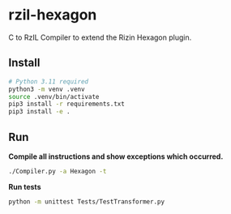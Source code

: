 <!--
SPDX-FileCopyrightText: 2023 Rot127

SPDX-License-Identifier: LGPL-3.0-only
-->

# rzil-hexagon

C to RzIL Compiler to extend the Rizin Hexagon plugin.

## Install

```bash
# Python 3.11 required
python3 -m venv .venv
source .venv/bin/activate
pip3 install -r requirements.txt
pip3 install -e .
```

## Run

**Compile all instructions and show exceptions which occurred.**

```bash
./Compiler.py -a Hexagon -t
```

**Run tests**

```bash
python -m unittest Tests/TestTransformer.py
```


